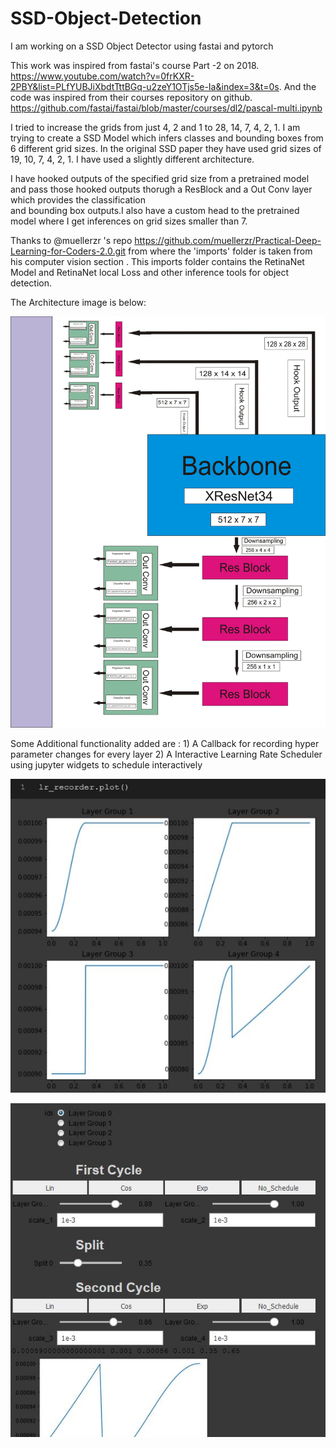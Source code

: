 # SSD-Object-Detection

I am working on a SSD Object Detector using fastai and pytorch 

This work was inspired from fastai's course Part -2 on 2018. https://www.youtube.com/watch?v=0frKXR-2PBY&list=PLfYUBJiXbdtTttBGq-u2zeY1OTjs5e-Ia&index=3&t=0s.
And the code was inspired from their courses repository on github. https://github.com/fastai/fastai/blob/master/courses/dl2/pascal-multi.ipynb 

I tried to increase the grids from just 4, 2 and 1 to 28, 14, 7, 4, 2, 1. I am trying to create a SSD Model which infers classes and bounding boxes from 6 different grid sizes.
In the original SSD paper they have used grid sizes of 19, 10, 7, 4, 2, 1. I have used a slightly different architecture. 

I have hooked outputs of the specified grid size from a pretrained model and pass those hooked outputs thorugh a ResBlock and a Out Conv layer which provides the classification  
and bounding box outputs.I also have a custom head to the pretrained model where I get inferences on grid sizes smaller than 7. 

Thanks to @muellerzr 's repo https://github.com/muellerzr/Practical-Deep-Learning-for-Coders-2.0.git from where the 'imports' folder is taken from his computer vision section . This imports folder contains the RetinaNet Model and RetinaNet local Loss and other inference tools for object detection.

The Architecture image is below:

![Architecture image](https://github.com/Samjoel3101/SSD-Object-Detection/blob/master/SSD%20Architecture%20Diagram.jpg)

Some Additional functionality added are : 1) A Callback for recording hyper parameter changes for every layer 
                                          2) A Interactive Learning Rate Scheduler using jupyter widgets to schedule interactively
                                          
![Lr recorder](https://github.com/Samjoel3101/SSD-Object-Detection/blob/master/imgs/Capture.JPG)

![Interactive Lr Scheduler](https://github.com/Samjoel3101/SSD-Object-Detection/blob/master/imgs/interactive%20scheduler.JPG)
